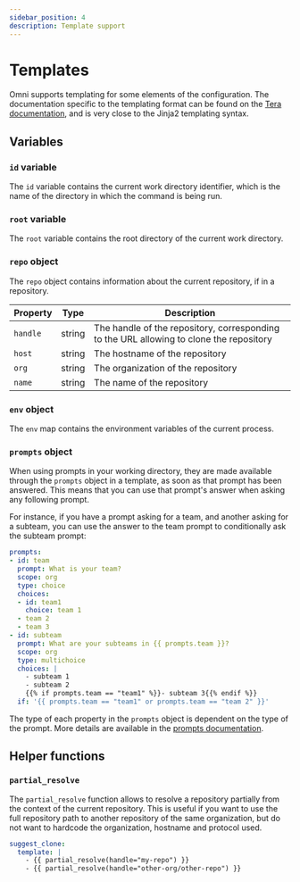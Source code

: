 ```yaml
---
sidebar_position: 4
description: Template support
---
```


# Templates

Omni supports templating for some elements of the configuration. The documentation specific to the templating format can be found on the [Tera documentation](https://keats.github.io/tera/docs/#templates), and is very close to the Jinja2 templating syntax.


## Variables

### `id` variable

The `id` variable contains the current work directory identifier, which is the name of the directory in which the command is being run.

### `root` variable

The `root` variable contains the root directory of the current work directory.

### `repo` object

The `repo` object contains information about the current repository, if in a repository.

| Property | Type | Description |
|----------|------|-------------|
| `handle` | string | The handle of the repository, corresponding to the URL allowing to clone the repository |
| `host` | string | The hostname of the repository |
| `org` | string | The organization of the repository |
| `name` | string | The name of the repository |

### `env` object

The `env` map contains the environment variables of the current process.

### `prompts` object

When using prompts in your working directory, they are made available through the `prompts` object in a template, as soon as that prompt has been answered. This means that you can use that prompt's answer when asking any following prompt.

For instance, if you have a prompt asking for a team, and another asking for a subteam, you can use the answer to the team prompt to conditionally ask the subteam prompt:

```yaml
prompts:
- id: team
  prompt: What is your team?
  scope: org
  type: choice
  choices:
  - id: team1
    choice: team 1
  - team 2
  - team 3
- id: subteam
  prompt: What are your subteams in {{ prompts.team }}?
  scope: org
  type: multichoice
  choices: |
    - subteam 1
    - subteam 2
    {{% if prompts.team == "team1" %}}- subteam 3{{% endif %}}
  if: '{{ prompts.team == "team1" or prompts.team == "team 2" }}'
```

The type of each property in the `prompts` object is dependent on the type of the prompt. More details are available in the [prompts documentation](/reference/configuration/parameters/prompts#prompt-types).


## Helper functions

### `partial_resolve`

The `partial_resolve` function allows to resolve a repository partially from the context of the current repository. This is useful if you want to use the full repository path to another repository of the same organization, but do not want to hardcode the organization, hostname and protocol used.

```yaml
suggest_clone:
  template: |
    - {{ partial_resolve(handle="my-repo") }}
    - {{ partial_resolve(handle="other-org/other-repo") }}
```
